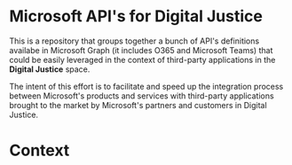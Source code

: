 # Microsoft API's for Digital Justice

This is a repository that groups together a bunch of API's definitions availabe in Microsoft Graph (it includes O365 and Microsoft Teams) that could be easily leveraged in the context of third-party applications in the **Digital Justice** space.

The intent of this effort is to facilitate and speed up the integration process between Microsoft's products and services with third-party applications brought to the market by Microsoft's partners and customers in Digital Justice.

# Context